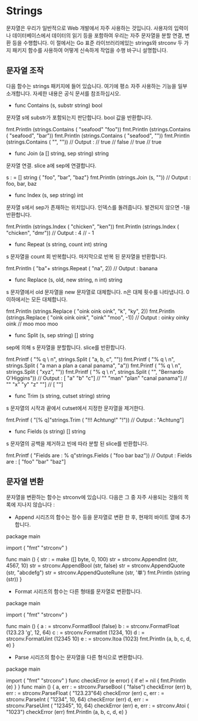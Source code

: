 # Strings

문자열은 우리가 일반적으로 Web 개발에서 자주 사용하는 것입니다. 사용자의 입력이나 데이터베이스에서 데이터의 읽기 등을 포함하여 우리는 자주 문자열을 분할 연결, 변환 등을 수행합니다. 이 절에서는 Go 표준 라이브러리에있는 strings와 strconv 두 가지 패키지 함수를 사용하여 어떻게 신속하게 작업을 수행 바구니 설명합니다.
## 문자열 조작
다음 함수는 strings 패키지에 들어 있습니다. 여기에 평소 자주 사용하는 기능을 일부 소개합니다. 자세한 내용은 공식 문서를 참조하십시오.

- func Contains (s, substr string) bool

문자열 s에 substr가 포함되는지 판단합니다. bool 값을 반환합니다.

fmt.Println (strings.Contains ( "seafood" "foo"))
fmt.Println (strings.Contains ( "seafood", "bar"))
fmt.Println (strings.Contains ( "seafood", ""))
fmt.Println (strings.Contains ( "", ""))
// Output :
// true
// false
// true
// true

- func Join (a [] string, sep string) string

문자열 연결. slice a에 sep에 연결합니다.

s : = [] string { "foo", "bar", "baz"}
fmt.Println (strings.Join (s, ""))
// Output : foo, bar, baz

- func Index (s, sep string) int

문자열 s에서 sep가 존재하는 위치입니다. 인덱스를 돌려줍니다. 발견되지 않으면 -1을 반환합니다.

fmt.Println (strings.Index ( "chicken", "ken"))
fmt.Println (strings.Index ( "chicken", "dmr"))
// Output : 4
// - 1

- func Repeat (s string, count int) string

s 문자열을 count 회 반복합니다. 마지막으로 반복 된 문자열을 반환합니다.

fmt.Println ( "ba"+ strings.Repeat ( "na", 2))
// Output : banana

- func Replace (s, old, new string, n int) string

s 문자열에서 old 문자열을 new 문자열로 대체합니다. n은 대체 횟수를 나타냅니다. 0 이하에서는 모든 대체합니다.

fmt.Println (strings.Replace ( "oink oink oink", "k", "ky", 2))
fmt.Println (strings.Replace ( "oink oink oink", "oink" "moo", -1))
// Output : oinky oinky oink
// moo moo moo

- func Split (s, sep string) [] string

sep에 의해 s 문자열을 분할합니다. slice를 반환합니다.

fmt.Printf ( "% q \ n", strings.Split ( "a, b, c", ""))
fmt.Printf ( "% q \ n", strings.Split ( "a man a plan a canal panama", "a"))
fmt.Printf ( "% q \ n", strings.Split ( "xyz", ""))
fmt.Printf ( "% q \ n", strings.Split ( "", "Bernardo O'Higgins"))
// Output : [ "a" "b" "c"]
// "" "man" "plan" "canal panama"]
// "" "x" "y" "z" ""]
// [ ""]

- func Trim (s string, cutset string) string

s 문자열의 시작과 끝에서 cutset에서 지정한 문자열을 제거한다.

fmt.Printf ( "[% q]"strings.Trim ( "!!! Achtung!" "!"))
// Output : "Achtung"]

- func Fields (s string) [] string

s 문자열의 공백을 제거하고 빈에 따라 분할 된 slice를 반환합니다.

fmt.Printf ( "Fields are : % q"strings.Fields ( "foo bar baz"))
// Output : Fields are : [ "foo" "bar" "baz"]


## 문자열 변환
문자열을 변환하는 함수는 strconv에 있습니다. 다음은 그 중 자주 사용되는 것들의 목록에 지나지 않습니다 :

- Append 시리즈의 함수는 정수 등을 문자열로 변환 한 후, 현재의 바이트 열에 추가합니다.

package main

import (
"fmt"
"strconv"
)

func main () {
str : = make ([] byte, 0, 100)
str = strconv.AppendInt (str, 4567, 10)
str = strconv.AppendBool (str, false)
str = strconv.AppendQuote (str, "abcdefg")
str = strconv.AppendQuoteRune (str, '单')
fmt.Println (string (str))
}

- Format 시리즈의 함수는 다른 형태를 문자열로 변환합니다.

package main

import (
"fmt"
"strconv"
)

func main () {
a : = strconv.FormatBool (false)
b : = strconv.FormatFloat (123.23 'g', 12, 64)
c : = strconv.FormatInt (1234, 10)
d : = strconv.FormatUint (12345 10)
e : = strconv.Itoa (1023)
fmt.Println (a, b, c, d, e)
}

- Parse 시리즈의 함수는 문자열을 다른 형식으로 변환합니다.

package main

import (
"fmt"
"strconv"
)
func checkError (e error) {
if e! = nil {
fmt.Println (e)
}
}
func main () {
a, err : = strconv.ParseBool ( "false")
checkError (err)
b, err : = strconv.ParseFloat ( "123.23"64)
checkError (err)
c, err : = strconv.ParseInt ( "1234", 10, 64)
checkError (err)
d, err : = strconv.ParseUint ( "12345", 10, 64)
checkError (err)
e, err : = strconv.Atoi ( "1023")
checkError (err)
fmt.Println (a, b, c, d, e)
}

